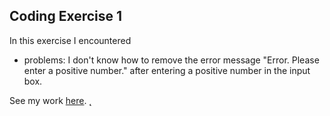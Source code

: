 ## Coding Exercise 1 

In this exercise I encountered
- problems: I don't know how to remove the error message "Error. Please enter a positive number." after entering a positive number in the input box.

See my work [here](https://alexwang624.github.io/cdv-student/coding-exercises/coding-foundation/coding-exercise-1/).
̨
